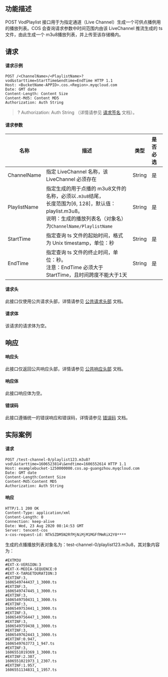 ## 功能描述

POST VodPlaylist 接口用于为指定通道（Live Channel）生成一个可供点播例用的播放列表。COS 会查询请求参数中时间范围内由该 LiveChannel 推流生成的 ts 文件，由此生成一个 m3u8播放列表，并上传至该存储桶内。

## 请求

#### 请求示例

```plaintext
POST /<ChannelName>/<PlaylistName>?vod&starttime=StartTime&endtime=EndTime HTTP 1.1
Host: <BucketName-APPID>.cos.<Region>.myqcloud.com
Date: GMT date
Content-Length: Content Size
Content-Md5: Content MD5
Authorization: Auth String

```

> ? Authorization: Auth String （详情请参见 [请求签名](https://cloud.tencent.com/document/product/436/7778) 文档）。


#### 请求参数

| 名称         | 描述                                                         | 类型   | 是否必选 |
| ------------ | ------------------------------------------------------------ | ------ | :------- |
| ChannelName  | 指定 LiveChannel 名称，该 LiveChannel 必须存在                   | String | 是       |
| PlaylistName | 指定生成的用于点播的 m3u8文件的名称，必须以`.m3u8`结尾，<br/>长度范围为[6, 128]，默认值：playlist.m3u8。<br/>说明：生成的播放列表名（对象名）为`ChannelName/PlaylistName` | String | 是       |
| StartTime    | 指定查询 ts 文件的起始时间，格式为 Unix timestamp，单位：秒  | String | 是       |
| EndTime      | 指定查询 ts 文件的终止时间，单位：秒。<br/>注意：EndTime 必须大于 StartTime，且时间跨度不能大于1天 | String | 是       |



#### 请求头

此接口仅使用公共请求头部，详情请参见 [公共请求头部](https://cloud.tencent.com/document/product/436/7728) 文档。

#### 请求体

该请求的请求体为空。

## 响应

#### 响应头

此接口仅返回公共响应头部，详情请参见 [公共响应头部](https://cloud.tencent.com/document/product/436/7729) 文档。

#### 响应体

此接口响应体为空。

#### 错误码

此接口遵循统一的错误响应和错误码，详情请参见 [错误码](https://cloud.tencent.com/document/product/436/7730) 文档。



## 实际案例

#### 请求

```plaintext
POST /test-channel-0/playlist123.m3u8?vod\&starttime=1606523814\&endtime=1606552614 HTTP 1.1
Host: examplebucket-1250000000.cos.ap-guangzhou.myqcloud.com
Date: GMT date
Content-Length:Content Size
Content-Md5:Content MD5
Authorization: Auth String

```

#### 响应

```plaintext
HTTP/1.1 200 OK
Content-Type: application/xml
Content-Length: 0
Connection: keep-alive
Date: Wed, 23 Aug 2020 08:14:53 GMT
Server: tencent-cos
x-cos-request-id: NTk5ZDM5N2RfMjNiMjM1MGFfMmRiX2Y0****
```

生成的点播播放列表对象名为：test-channel-0/playlist123.m3u8，其对象内容为：

```plaintext
#EXTM3U
#EXT-X-VERSION:3
#EXT-X-MEDIA-SEQUENCE:0
#EXT-X-TARGETDURATION:3
#EXTINF:3,
1606549744437_1_3000.ts
#EXTINF:3,
1606549747445_1_3000.ts
#EXTINF:3,
1606549750431_1_3000.ts
#EXTINF:3,
1606549753441_1_3000.ts
#EXTINF:3,
1606549756447_1_3000.ts
#EXTINF:3,
1606549759438_1_3000.ts
#EXTINF:3,
1606549762443_1_3000.ts
#EXTINF:0.947,
1606549763773_1_947.ts
#EXTINF:3,
1606551019369_1_3000.ts
#EXTINF:2.307,
1606551021973_1_2307.ts
#EXTINF:1.957,
1606551134831_1_1957.ts
```



